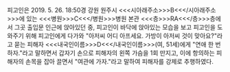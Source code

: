 피고인은 2019. 5. 26. 18:50경 강원 원주시 <<<시아래주소>>>B<<</시아래주소>>>에 있는 <<<병원>>>C<<</병원>>>병원 본관 <<<층>>>RA<<</층>>>층에서 그곳 출입문 인근에 앉아있던 중, 피고인이 바닥에 앉아있는 모습을 보고 피고인을 도와주기 위해 피고인에게 다가와 "아저씨 어디 아프세요. 가방이 아저씨 것이 맞아요?"라고 묻는 피해자 <<<내국인이름>>>D<<</내국인이름>>>(여, 51세)에게 "연애 한 번 하자."라고 말하면서 갑자기 손으로 피해자의 왼쪽 가슴을 1회 만지고, 이에 항의하는 피해자의 손목을 잡아 끌면서 "여관에 가자."라고 말하여 피해자를 강제로 추행하였다.